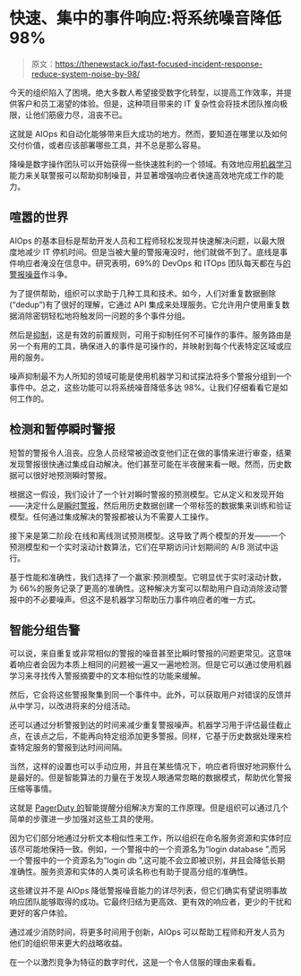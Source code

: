 # 快速、集中的事件响应:将系统噪音降低 98%

> 原文：<https://thenewstack.io/fast-focused-incident-response-reduce-system-noise-by-98/>

今天的组织陷入了困境。绝大多数人希望接受数字化转型，以提高工作效率，并提供客户和员工渴望的体验。但是，这种项目带来的 IT 复杂性会将技术团队推向极限，让他们筋疲力尽，沮丧不已。

这就是 AIOps 和自动化能够带来巨大成功的地方。然而，要知道在哪里以及如何交付价值，或者应该部署哪些工具，并不总是那么容易。

降噪是数字操作团队可以开始获得一些快速胜利的一个领域。有效地应用[机器学习](https://thenewstack.io/key-concepts/machine-learning/)能力来关联警报可以帮助抑制噪音，并显著增强响应者快速高效地完成工作的能力。

## **喧嚣的世界**

AIOps 的基本目标是帮助开发人员和工程师轻松发现并快速解决问题，以最大限度地减少 IT 停机时间。但是当被大量的警报淹没时，他们就做不到了。底线是事件响应者淹没在信息中。研究表明，69%的 DevOps 和 ITOps 团队每天都在与[的](https://www.pagerduty.com/digital-pressure/)[警报噪音](https://thenewstack.io/fight-alert-fatigue-how-to-wake-up-your-alerts-strategy/)作斗争。

为了提供帮助，组织可以求助于几种工具和技术。如今，人们对重复数据删除(“dedup”)有了很好的理解，它通过 API 集成来处理服务。它允许用户使用重复数据消除密钥轻松地将触发同一问题的多个事件分组。

然后是[抑制](https://thenewstack.io/take-the-human-out-of-3-a-m-incident-responses/)，这是有效的前置规则，可用于抑制任何不可操作的事件。服务路由是另一个有用的工具，确保进入的事件是可操作的，并映射到每个代表特定区域或应用的服务。

噪声抑制最不为人所知的领域可能是使用机器学习和试探法将多个警报分组到一个事件中。总之，这些功能可以将系统噪音降低多达 98%。让我们仔细看看它是如何工作的。

## **检测和暂停瞬时警报**

短暂的警报令人沮丧。应急人员经常被迫改变他们正在做的事情来进行审查，结果发现警报很快通过集成自动解决。他们甚至可能在半夜醒来看一眼。然而，历史数据可以很好地预测瞬时警报。

根据这一假设，我们设计了一个针对瞬时警报的预测模型。它从定义和发现开始——决定什么是[瞬时警报](https://thenewstack.io/running-more-low-severity-incidents-is-improving-our-culture/)，然后用历史数据创建一个带标签的数据集来训练和验证模型。任何通过集成解决的警报都被认为不需要人工操作。

接下来是第二阶段:在线和离线测试预测模型。这导致了两个模型的开发——一个预测模型和一个实时滚动计数算法，它们在早期访问计划期间的 A/B 测试中运行。

基于性能和准确性，我们选择了一个赢家:预测模型。它明显优于实时滚动计数，为 66%的服务记录了更高的准确性。这种解决方案可以帮助用户自动消除波动警报中的不必要噪声。但这不是机器学习帮助压力事件响应者的唯一方式。

## **智能分组告警**

可以说，来自重复或非常相似的警报的噪音甚至比瞬时警报的问题更常见。这意味着响应者会因为本质上相同的问题被一遍又一遍地检测。但是它可以通过使用机器学习来寻找传入警报摘要中的文本相似性的功能来缓解。

然后，它会将这些警报聚集到同一个事件中。此外，可以获取用户对错误的反馈并从中学习，以改进将来的分组活动。

还可以通过分析警报到达的时间来减少重复警报噪声。机器学习用于评估最佳截止点，在该点之后，不能再向特定组添加更多警报。同样，它基于历史数据处理来检查特定服务的警报到达时间间隔。

当然，这样的设置也可以手动应用，并且在某些情况下，响应者将很好地洞察什么是最好的。但是智能算法的力量在于发现人眼通常忽略的数据模式，帮助优化警报压缩等事情。

这就是 [PagerDuty 的](https://www.pagerduty.com/?utm_content=inline-mention)智能提醒分组解决方案的工作原理。但是组织可以通过几个简单的步骤进一步加强对这些工具的使用。

因为它们部分地通过分析文本相似性来工作，所以组织在命名服务资源和实体时应该尽可能地保持一致。例如，一个警报中的一个资源名为“login database ”,而另一个警报中的一个资源名为“login db ”,这可能不会立即被识别，并且会降低长期准确性。服务资源和实体的人类可读名称也有助于提高分组的准确性。

这些建议并不是 AIOps 降低警报噪音能力的详尽列表，但它们确实有望说明事故响应团队能够取得的成功。它最终归结为更高效、更有效的响应者，更少的干扰和更好的客户体验。

通过减少消防时间，将更多时间用于创新，AIOps 可以帮助工程师和开发人员为他们的组织带来更大的战略收益。

在一个以激烈竞争为特征的数字时代，这是一个令人信服的理由来看看。

<svg xmlns:xlink="http://www.w3.org/1999/xlink" viewBox="0 0 68 31" version="1.1"><title>Group</title> <desc>Created with Sketch.</desc></svg>